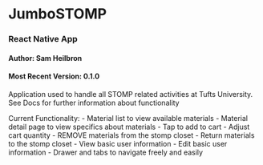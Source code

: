 # JumboSTOMP
### React Native App

#### Author: Sam Heilbron
#### Most Recent Version: 0.1.0
	
Application used to handle all STOMP related activities at Tufts University.
See Docs for further information about functionality


Current Functionality:
	- Material list to view available materials
	- Material detail page to view specifics about materials
	- Tap to add to cart
	- Adjust cart quantity
	- REMOVE materials from the stomp closet
	- Return materials to the stomp closet
	- View basic user information
	- Edit basic user information
	- Drawer and tabs to navigate freely and easily

